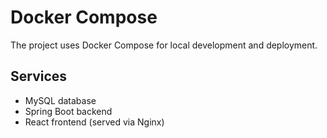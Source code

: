# Docker Compose

The project uses Docker Compose for local development and deployment.

## Services
- MySQL database
- Spring Boot backend
- React frontend (served via Nginx) 